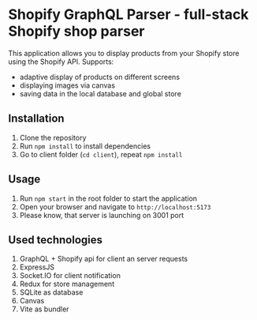 # Shopify GraphQL Parser - full-stack Shopify shop parser

This application allows you to display products from your Shopify store using the Shopify API. 
Supports: 
- adaptive display of products on different screens 
- displaying images via canvas 
- saving data in the local database and global store

## Installation

1. Clone the repository
2. Run `npm install` to install dependencies
3. Go to client folder (`cd client`), repeat `npm install`

## Usage

1. Run `npm start` in the root folder to start the application
2. Open your browser and navigate to `http://localhost:5173`
3. Please know, that server is launching on 3001 port

## Used technologies

1. GraphQL + Shopify api for client an server requests
2. ExpressJS
3. Socket.IO for client notification
4. Redux for store management
5. SQLite as database
6. Canvas
7. Vite as bundler
